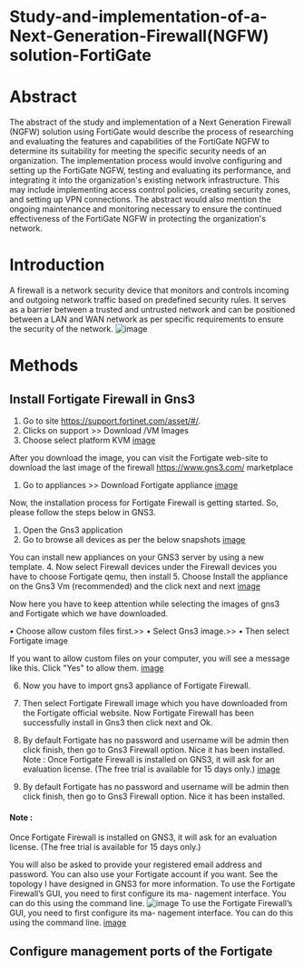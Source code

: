 # Study-and-implementation-of-a-Next-Generation-Firewall(NGFW) solution-FortiGate


# Abstract 


The abstract of the study and implementation of a Next Generation Firewall (NGFW) solution using FortiGate would describe the process of researching and evaluating the features and capabilities of the FortiGate NGFW to determine its suitability for meeting the specific security needs of an organization. The implementation process would involve configuring and setting up the FortiGate NGFW, testing and evaluating its performance, and integrating it into the organization's existing network infrastructure. This may include implementing access control policies, creating security zones, and setting up VPN connections. The abstract would also mention the ongoing maintenance and monitoring necessary to ensure the continued effectiveness of the FortiGate NGFW in protecting the organization's network.
# Introduction 

A firewall is a network security device that monitors and controls incoming and outgoing network traffic based on predefined security rules. It serves as a barrier between a trusted and untrusted network and can be positioned between a LAN and WAN network as per specific requirements to ensure the security of the network.
![image](https://user-images.githubusercontent.com/104470002/213031170-03f5b091-ec92-4b17-b2c3-d9a481ffaa81.png)

# Methods


## Install Fortigate Firewall in Gns3
1. Go to site https://support.fortinet.com/asset/#/.
2. Clicks on support >> Download /VM Images 
4. Choose select platform KVM
[image](https://user-images.githubusercontent.com/104470002/213034167-2e5f4023-6693-474f-afee-02b62841990f.png)

After you download the image, you can visit the Fortigate web-site to download the last image of the firewall https://www.gns3.com/
marketplace
1. Go to appliances >> Download Fortigate appliance
[image](https://user-images.githubusercontent.com/104470002/213035953-a8452948-6627-4b20-a4c8-dfc7fdb34a1e.png)

Now, the installation process for Fortigate Firewall is getting started.
So, please follow the steps below in GNS3.
1. Open the Gns3 application
2. Go to browse all devices as per the below snapshots
[image](https://user-images.githubusercontent.com/104470002/213036451-698c08c2-a745-47ba-b127-0df38db9f795.png)


 You can install new appliances on your GNS3 server by using a new template.
4. Now select Firewall devices under the Firewall devices you have to choose Fortigate qemu, then install
5. Choose Install the appliance on the Gns3 Vm (recommended) and the click next and next
                                [image](https://user-images.githubusercontent.com/104470002/213036831-3d697ed5-291e-48c3-ae76-8bbb79c251e2.png)


Now here you have to keep attention while selecting the images of gns3
and Fortigate which we have downloaded.


   • Choose allow custom files first.>>
   • Select Gns3 image.>>
   • Then select Fortigate image
   
   
   If you want to allow custom files on your computer, you will see a
message like this. Click "Yes" to allow them.
[image](https://user-images.githubusercontent.com/104470002/213037264-5ac262e3-82ca-4db3-a137-89e3a930baec.png)

6. Now you have to import gns3 appliance of Fortigate Firewall.
7. Then select Fortigate Firewall image which you have downloaded from
the Fortigate official website. Now Fortigate Firewall has been successfully
install in Gns3 then click next and Ok.
8. By default Fortigate has no password and username will be admin then
click finish, then go to Gns3 Firewall option. Nice it has been installed.
Note :
Once Fortigate Firewall is installed on GNS3, it will ask for an evaluation
license. (The free trial is available for 15 days only.)
[image](https://user-images.githubusercontent.com/104470002/213037543-9b07eff4-0a74-4f9d-a5b1-9597dc1032b5.png)

8. By default Fortigate has no password and username will be admin then
click finish, then go to Gns3 Firewall option. Nice it has been installed.
#### Note :
Once Fortigate Firewall is installed on GNS3, it will ask for an evaluation
license. (The free trial is available for 15 days only.)


You will also be asked to provide your registered email address and
password. You can also use your Fortigate account if you want. See the
topology I have designed in GNS3 for more information.
To use the Fortigate Firewall’s GUI, you need to first configure its ma-
nagement interface. You can do this using the command line.
![image](https://user-images.githubusercontent.com/104470002/213038202-5dadc32f-b244-4ff2-bf8f-3100375bb41c.png)
To use the Fortigate Firewall’s GUI, you need to first configure its ma-
nagement interface. You can do this using the command line.
[image](https://user-images.githubusercontent.com/104470002/213038301-c13b880c-6547-4401-b651-0810dc4ea3ee.png)



## Configure management ports of the Fortigate
